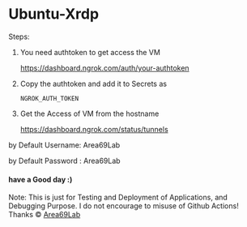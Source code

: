 # Ubuntu-Xrdp

Steps: 

1. You need authtoken to get access the VM

   https://dashboard.ngrok.com/auth/your-authtoken

2. Copy the authtoken and add it to Secrets as

   `NGROK_AUTH_TOKEN`

3. Get the Access of VM from the hostname

   https://dashboard.ngrok.com/status/tunnels

by Default Username: Area69Lab

by Default Password : Area69Lab

#### have a Good day :)

Note: This is just for Testing and Deployment of Applications, and Debugging Purpose. I do not encourage to misuse of Github Actions! Thanks © [Area69Lab](https://t.me/Area69Lab)
